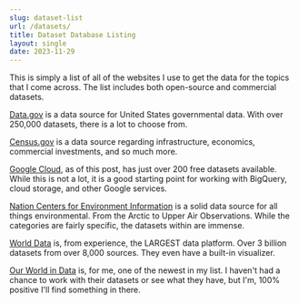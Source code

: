```yaml
---
slug: dataset-list
url: /datasets/
title: Dataset Database Listing
layout: single
date: 2023-11-29
---
```


This is simply a list of all of the websites I use to get the data for the topics that I come across. The list includes both open-source and commercial datasets.

[Data.gov](https://data.gov/) is a data source for United States governmental data. With over 250,000 datasets, there is a lot to choose from.

[Census.gov](https://census.gov/data.html) is a data source regarding infrastructure, economics, commercial investments, and so much more.

[Google Cloud](https://cloud.google.com/datasets), as of this post, has just over 200 free datasets available. While this is not a lot, it is a good starting point for working with BigQuery, cloud storage, and other Google services.

[Nation Centers for Environment Information](https://ncei.noaa.gov/products) is a solid data source for all things environmental. From the Arctic to Upper Air Observations. While the categories are fairly specific, the datasets within are immense.

[World Data](https://worlddata.ai) is, from experience, the LARGEST data platform. Over 3 billion datasets from over 8,000 sources. They even have a built-in visualizer.

[Our World in Data](https://ourworldindata.org) is, for me, one of the newest in my list. I haven't had a chance to work with their datasets or see what they have, but I'm, 100% positive I'll find something in there.
